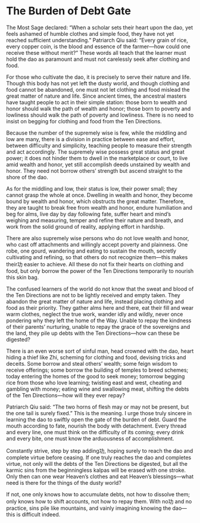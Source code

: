 # The Burden of Debt Gate

The Most Sage declared: “When a scholar sets their heart upon the dao, yet feels ashamed of humble clothes and simple food, they have not yet reached sufficient understanding.” Patriarch Qiu said: “Every grain of rice, every copper coin, is the blood and essence of the farmer—how could one receive these without merit?” These words all teach that the learner must hold the dao as paramount and must not carelessly seek after clothing and food.

For those who cultivate the dao, it is precisely to serve their nature and life. Though this body has not yet left the dusty world, and though clothing and food cannot be abandoned, one must not let clothing and food mislead the great matter of nature and life. Since ancient times, the ancestral masters have taught people to act in their simple station: those born to wealth and honor should walk the path of wealth and honor; those born to poverty and lowliness should walk the path of poverty and lowliness. There is no need to insist on begging for clothing and food from the Ten Directions.

Because the number of the supremely wise is few, while the middling and low are many, there is a division in practice between ease and effort, between difficulty and simplicity, teaching people to measure their strength and act accordingly. The supremely wise possess great status and great power; it does not hinder them to dwell in the marketplace or court, to live amid wealth and honor, yet still accomplish deeds unstained by wealth and honor. They need not borrow others’ strength but ascend straight to the shore of the dao.

As for the middling and low, their status is low, their power small; they cannot grasp the whole at once. Dwelling in wealth and honor, they become bound by wealth and honor, which obstructs the great matter. Therefore, they are taught to break free from wealth and honor, endure humiliation and beg for alms, live day by day following fate, suffer heart and mind’s weighing and measuring, temper and refine their nature and breath, and work from the solid ground of reality, applying effort in hardship.

There are also supremely wise persons who do not love wealth and honor, who cast off attachments and willingly accept poverty and plainness. One robe, one gourd, wandering and eating to sustain the mouth, secretly cultivating and refining, so that others do not recognize them—this makes their功 easier to achieve. All these do not fix their hearts on clothing and food, but only borrow the power of the Ten Directions temporarily to nourish this skin bag.

The confused learners of the world do not know that the sweat and blood of the Ten Directions are not to be lightly received and empty taken. They abandon the great matter of nature and life, instead placing clothing and food as their priority. They gather alms here and there, eat their fill and wear warm clothes, neglect the true work, wander idly and wildly, never once pondering why they left the home of the Way. Unable to repay the kindness of their parents’ nurturing, unable to repay the grace of the sovereigns and the land, they pile up debts with the Ten Directions—how can these be digested?

There is an even worse sort of sinful man, head crowned with the dao, heart hiding a thief like Zhi, scheming for clothing and food, devising tricks and deceits. Some borrow and steal others’ wealth; some feign wisdom to receive offerings; some borrow the building of temples to breed schemes; today entering the homes of the good to seek money; tomorrow begging rice from those who love learning; twisting east and west, cheating and gambling with money; eating wine and swallowing meat, shifting the debts of the Ten Directions—how will they ever repay?

Patriarch Qiu said: “The two horns of flesh may or may not be present, but the one tail is surely fixed.” This is the meaning. I urge those truly sincere in learning the dao to swiftly open the gate of the burden of debt. Guard the mouth according to fate, nourish the body with detachment. Every thread and every line, one must think on the difficulty of its coming; every drink and every bite, one must know the arduousness of accomplishment.

Constantly strive, step by step adding功, hoping surely to reach the dao and complete virtue before ceasing. If one truly reaches the dao and completes virtue, not only will the debts of the Ten Directions be digested, but all the karmic sins from the beginningless kalpas will be erased with one stroke. Only then can one wear Heaven’s clothes and eat Heaven’s blessings—what need is there for the things of the dusty world?

If not, one only knows how to accumulate debts, not how to dissolve them; only knows how to shift accounts, not how to repay them. With no功 and no practice, sins pile like mountains, and vainly imagining knowing the dao—this is difficult indeed.